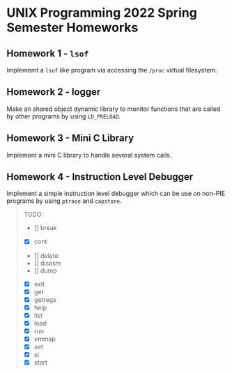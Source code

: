 # UNIX Programming 2022 Spring Semester Homeworks

## Homework 1 - `lsof`

Implememt a `lsof` like program via accessing the `/proc` virtual filesystem.

## Homework 2 - logger

Make an shared object dynamic library to monitor functions that are called by other programs by using `LD_PRELOAD`.

## Homework 3 - Mini C Library

Implement a mini C library to handle several system calls.

## Homework 4 - Instruction Level Debugger

Implement a simple instruction level debugger which can be use on non-PIE programs by using `ptrace` and `capstone`.

> TODO:
> - [] break
> - [x] cont
> - [] delete
> - [] disasm
> - [] dump
> - [x] exit
> - [x] get
> - [x] getregs
> - [x] help
> - [x] list
> - [x] load
> - [x] run
> - [x] vmmap
> - [x] set
> - [x] si
> - [x] start
